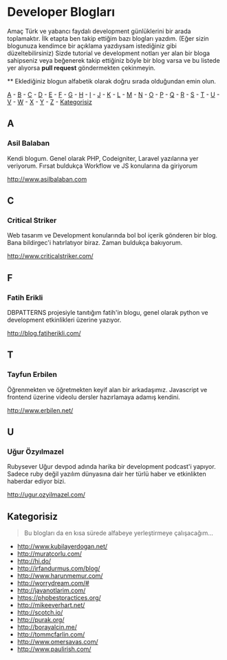 # Developer Blogları

Amaç Türk ve yabancı faydalı development günlüklerini bir arada toplamaktır. İlk etapta ben takip ettiğim bazı blogları yazdım. (Eğer sizin blogunuza kendimce bir açıklama yazdıysam istediğiniz gibi düzeltebilirsiniz) Sizde tutorial ve development notları yer alan bir bloga sahipseniz veya beğenerek takip ettiğiniz böyle bir blog varsa ve bu listede yer alıyorsa **pull request** göndermekten çekinmeyin. 

** Eklediğiniz blogun alfabetik olarak doğru sırada olduğundan emin olun.

[A](#a) - [B](#b) - [C](#c) - [D](#d) - [E](#e) - [F](#f) - [G](#g) - [H](#h) - [I](#i) - [J](#j) - [K](#k) - [L](#l) - [M](#m) - [N](#n) - [O](#o) - [P](#p) - [Q](#q) - [R](#r) - [S](#s) - [T](#t) - [U](#u) - [V](#v) - [W](#w) - [X](#x) - [Y](#y) - [Z](#z) - [Kategorisiz](#kategorisiz)


## A

### Asil Balaban

Kendi blogum. Genel olarak PHP, Codeigniter, Laravel yazılarına yer veriyorum. Fırsat buldukça Workflow ve JS konularına da giriyorum

http://www.asilbalaban.com

## C

### Critical Striker

Web tasarım ve Development konularında bol bol içerik gönderen bir blog. Bana bildirgec'i hatırlatıyor biraz. Zaman buldukça bakıyorum.

http://www.criticalstriker.com/

## F

### Fatih Erikli

DBPATTERNS projesiyle tanıtığım fatih'in blogu, genel olarak python ve development etkinlikleri üzerine yazıyor. 

http://blog.fatiherikli.com/

## T

### Tayfun Erbilen
Öğrenmekten ve öğretmekten keyif alan bir arkadaşımız. Javascript ve frontend üzerine videolu dersler hazırlamaya adamış kendini.

http://www.erbilen.net/


## U

### Uğur Özyılmazel
Rubysever Uğur devpod adında harika bir development podcast'i yapıyor. Sadece ruby değil yazılım dünyasına dair her türlü haber ve etkinlikten haberdar ediyor bizi. 

http://ugur.ozyilmazel.com/


## Kategorisiz
> Bu blogları da en kısa sürede alfabeye yerleştirmeye çalışacağım...


* http://www.kubilayerdogan.net/
* http://muratcorlu.com/
* http://hi.do/
* http://irfandurmus.com/blog/
* http://www.harunmemur.com/
* http://worrydream.com/#
* http://javanotlarim.com/
* https://phpbestpractices.org/
* http://mikeeverhart.net/
* http://scotch.io/
* http://purak.org/
* http://borayalcin.me/
* http://tommcfarlin.com/
* http://www.omersavas.com/
* http://www.paulirish.com/
